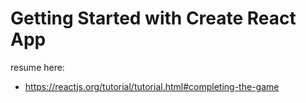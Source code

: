 # Getting Started with Create React App

resume here:
- https://reactjs.org/tutorial/tutorial.html#completing-the-game